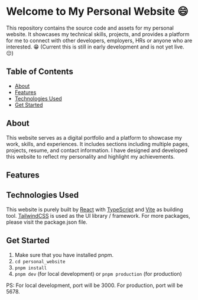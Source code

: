 # Welcome to My Personal Website :smile:

This repository contains the source code and assets for my personal website.
It showcases my technical skills, projects, and provides a platform for me to connect with other developers, employers, HRs or anyone who are interested. :grin:
(Current this is still in early development and is not yet live. :pensive:)

## Table of Contents

- [About](#about)
- [Features](#features)
- [Technologies Used](#technologies-used)
- [Get Started](#get-started)

## About

This website serves as a digital portfolio and a platform to showcase my work, skills, and experiences. It includes sections including multiple pages, projects, resume, and contact information. I have designed and developed this website to reflect my personality and highlight my achievements.

## Features

## Technologies Used

This website is purely built by [React](https://react.dev/) with [TypeScript](https://www.typescriptlang.org/) and [Vite](https://vitejs.dev/) as building tool. [TailwindCSS](https://tailwindcss.com/) is used as the UI library / framework. For more packages, please visit the package.json file.

## Get Started

1. Make sure that you have installed pnpm.
2. ```cd personal_website```
3. ```pnpm install```
4. ```pnpm dev``` (for local development) or ```pnpm production``` (for production)

PS: 
For local development, port will be 3000.
For production, port will be 5678.